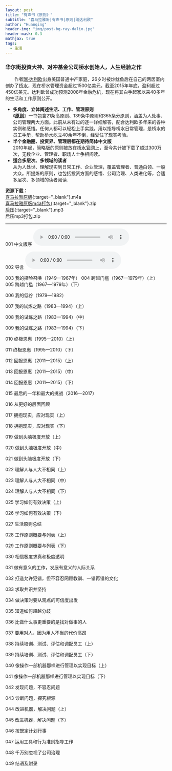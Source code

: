 ```yaml
---
layout: post
title: "有声书《原则》"
subtitle: "喜马拉雅听|有声书|原则|瑞达利欧"
author: "Huanqing"
header-img: "img/post-bg-ray-dalio.jpg"
header-mask: 0.3
mathjax: true
tags:
  - 生活
---
```


### 华尔街投资大神、对冲基金公司桥水创始人，人生经验之作  
　　作者[瑞·达利欧](https://en.wikipedia.org/wiki/Ray_Dalio)出身美国普通中产家庭，26岁时被炒鱿鱼后在自己的两居室内创办了[桥水](https://en.wikipedia.org/wiki/Bridgewater_Associates)，现在桥水管理资金超过1500亿美元，截至2015年年底，盈利超过450亿美元。达利欧曾成功预测2008年金融危机，现在将其白手起家以来40多年的生活和工作原则公开。

- **多角度、立体阐述生活、工作、管理原则**  
《**[原则](https://www.principles.com/)**》一书包含21条高原则、139条中原则和365条分原则，涵盖为人处事、公司管理两大方面。此前从未有过的逐一详细解答，配合达利欧多年来的各种实例和感悟。任何人都可以轻松上手实践。用以指导桥水日常管理，是桥水的员工手册，帮助桥水屹立40余年不倒，经受住了现实考验。
- **半个金融圈、投资界、管理层都在期待简体中文版**  
2010年起，简略版的原则被放在[桥水官网](https://www.bridgewater.com/)上，至今共计被下载了超过300万次，无数企业、管理者、职场人士争相阅读。
- **适合多层次、多领域的读者**  
从为人处世、理解现实到日常工作、企业管理，覆盖管理者、普通白领、一般大众。所提炼的原则，也包括投资方面的感悟、公司治理、人类进化等，合适多层次、多领域的读者阅读.   

**资源下载：**  
[喜马拉雅原版](https://eduinhk-my.sharepoint.com/:f:/g/personal/huanqing_eduinhk_onmicrosoft_com/EvSBUimSgqNGjQeO9rMe3rEB3SE9EUyodImlXOlzeL7U4A?e=fEvwem){:target="_blank"}.m4a  
[喜马拉雅原版m4a打包](https://eduinhk-my.sharepoint.com/personal/huanqing_eduinhk_onmicrosoft_com/Documents/share/ximalaya/principles/PRINCIPLESm4a.zip){:target="_blank"}.zip  
[后压](https://eduinhk-my.sharepoint.com/:f:/g/personal/huanqing_eduinhk_onmicrosoft_com/Eqz8fW0pNjxCj43Teg39cEcBU9kjhdO5ottD2PYMMK3Zww?e=Vu2f3s){:target="_blank"}.mp3  
后压mp3打包.zip  

------


001 中文版序
<audio src="https://eduinhk-my.sharepoint.com/personal/huanqing_eduinhk_onmicrosoft_com/Documents/urls/mp3/ximalaya/Principles/001.mp3" controls="controls">
Your browser does not support the audio tag.
</audio> 


002 导言
<audio src="https://eduinhk-my.sharepoint.com/personal/huanqing_eduinhk_onmicrosoft_com/Documents/urls/mp3/ximalaya/Principles/002.mp3" controls="controls">
Your browser does not support the audio tag.
</audio> 


003 我的探险召唤（1949—1967年）
004 跨越门槛（1967—1979年）（上）
005 跨越门槛（1967—1979年）（下）

006 我的低谷（1979—1982）

007 我的试炼之路（1983—1994）（上）

008 我的试炼之路（1983—1994）（中）

009 我的试炼之路（1983—1994）（下）

010 终极恩惠（1995—2010）（上）

011 终极恩惠（1995—2010）（下）

012 回报恩惠（2011—2015）（上）

013 回报恩惠（2011—2015）（中）

014 回报恩惠（2011—2015）（下）

015 最后的一年和最大的挑战（2016—2017）

016 从更好的层面回顾

017 拥抱现实，应对现实（上）

018 拥抱现实，应对现实（下）

019 做到头脑极度开放（上）

020 做到头脑极度开放（中）

021 做到头脑极度开放（下）

022 理解人与人大不相同（上）

023 理解人与人大不相同（中）

024 理解人与人大不相同（下）

025 学习如何有效决策（上）

026 学习如何有效决策（下）

027 生活原则总结

028 工作原则概要与列表（上）

029 工作原则概要与列表（下）

030 相信极度求真和极度透明

031 做有意义的工作，发展有意义的人际关系

032 打造允许犯错，但不容忍罔顾教训、一错再错的文化

033 求取共识并坚持

034 做决策时要从观点的可信度出发

035 知道如何超越分歧

036 比做什么事更重要的是找对做事的人

037 要用对人，因为用人不当的代价高昂

038 持续培训、测试、评估和调配员工（上）

039 持续培训、测试、评估和调配员工（下）

040 像操作一部机器那样进行管理以实现目标（上）

041 像操作一部机器那样进行管理以实现目标（下）

042 发现问题，不容忍问题

043 诊断问题，探究根源

044 改进机器，解决问题（上）

045 改进机器，解决问题（下）

046 按既定计划行事

047 运用工具和行为准则指导工作

048 千万别忽视了公司治理

049 结语及附录





